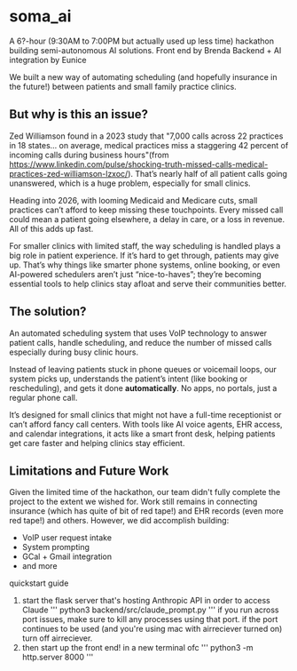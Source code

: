 # soma_ai

A 6?-hour (9:30AM to 7:00PM but actually used up less time) hackathon building semi-autonomous AI solutions. 
  Front end by Brenda
  Backend + AI integration by Eunice

We built a new way of automating scheduling (and hopefully insurance in the future!) between patients and small family practice clinics. 
## But why is this an issue?
Zed Williamson found in a 2023 study that "7,000 calls across 22 practices in 18 states... on average, medical practices miss a staggering 42 percent of incoming calls during business hours"(from https://www.linkedin.com/pulse/shocking-truth-missed-calls-medical-practices-zed-williamson-lzxoc/). That’s nearly half of all patient calls going unanswered, which is a huge problem, especially for small clinics.

Heading into 2026, with looming Medicaid and Medicare cuts, small practices can’t afford to keep missing these touchpoints. Every missed call could mean a patient going elsewhere, a delay in care, or a loss in revenue. All of this adds up fast.

For smaller clinics with limited staff, the way scheduling is handled plays a big role in patient experience. If it’s hard to get through, patients may give up. That’s why things like smarter phone systems, online booking, or even AI-powered schedulers aren’t just “nice-to-haves”; they’re becoming essential tools to help clinics stay afloat and serve their communities better.

## The solution?
An automated scheduling system that uses VoIP technology to answer patient calls, handle scheduling, and reduce the number of missed calls especially during busy clinic hours.

Instead of leaving patients stuck in phone queues or voicemail loops, our system picks up, understands the patient’s intent (like booking or rescheduling), and gets it done **automatically**. No apps, no portals, just a regular phone call.

It’s designed for small clinics that might not have a full-time receptionist or can’t afford fancy call centers. With tools like AI voice agents, EHR access, and calendar integrations, it acts like a smart front desk, helping patients get care faster and helping clinics stay efficient.

## Limitations and Future Work
Given the limited time of the hackathon, our team didn't fully complete the project to the extent we wished for. Work still remains in connecting insurance (which has quite of bit of red tape!) and EHR records (even more red tape!) and others. However, we did accomplish building: 
* VoIP user request intake
* System prompting
* GCal + Gmail integration
* and more

quickstart guide
1. start the flask server that's hosting Anthropic API in order to access Claude
   '''
   python3 backend/src/claude_prompt.py
   '''
   if you run across port issues, make sure to kill any processes using that port.
   if the port continues to be used (and you're using mac with airreciever turned on) turn off airreciever.
2. then start up the front end! in a new terminal ofc
   '''
   python3 -m http.server 8000
   '''


